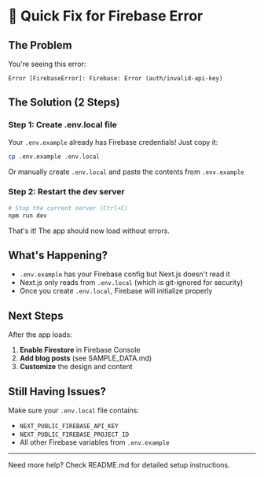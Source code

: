 # 🚀 Quick Fix for Firebase Error

## The Problem

You're seeing this error:
```
Error [FirebaseError]: Firebase: Error (auth/invalid-api-key)
```

## The Solution (2 Steps)

### Step 1: Create .env.local file

Your `.env.example` already has Firebase credentials! Just copy it:

```bash
cp .env.example .env.local
```

Or manually create `.env.local` and paste the contents from `.env.example`

### Step 2: Restart the dev server

```bash
# Stop the current server (Ctrl+C)
npm run dev
```

That's it! The app should now load without errors.

## What's Happening?

- `.env.example` has your Firebase config but Next.js doesn't read it
- Next.js only reads from `.env.local` (which is git-ignored for security)
- Once you create `.env.local`, Firebase will initialize properly

## Next Steps

After the app loads:

1. **Enable Firestore** in Firebase Console
2. **Add blog posts** (see SAMPLE_DATA.md)
3. **Customize** the design and content

## Still Having Issues?

Make sure your `.env.local` file contains:
- `NEXT_PUBLIC_FIREBASE_API_KEY`
- `NEXT_PUBLIC_FIREBASE_PROJECT_ID`
- All other Firebase variables from `.env.example`

---

Need more help? Check README.md for detailed setup instructions.
